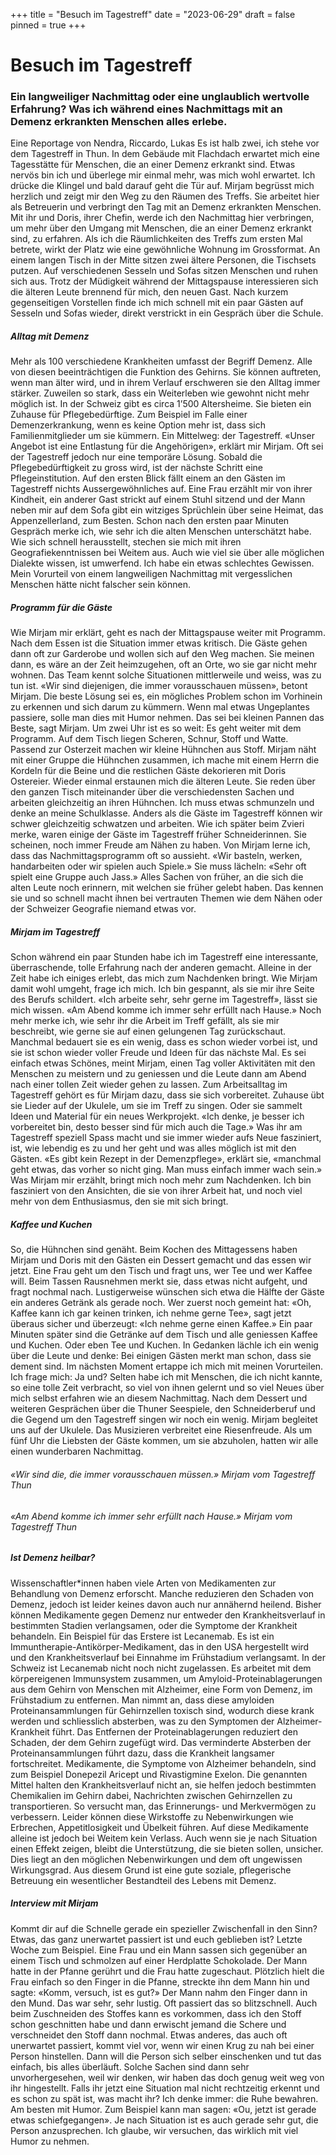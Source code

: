 +++
title = "Besuch im Tagestreff"
date = "2023-06-29"
draft = false
pinned = true
+++
# Besuch im Tagestreff

### Ein langweiliger Nachmittag oder eine unglaublich wertvolle Erfahrung? Was ich während eines Nachmittags mit an Demenz erkrankten Menschen alles erlebe. 

Eine Reportage von Nendra, Riccardo, Lukas Es ist halb zwei, ich stehe vor dem Tagestreff in Thun. In dem Gebäude mit Flachdach erwartet mich eine Tagesstätte für Menschen, die an einer Demenz erkrankt sind. Etwas nervös bin ich und überlege mir einmal mehr, was mich wohl erwartet. Ich drücke die Klingel und bald darauf geht die Tür auf. Mirjam begrüsst mich herzlich und zeigt mir den Weg zu den Räumen des Treffs. Sie arbeitet hier als Betreuerin und verbringt den Tag mit an Demenz erkrankten Menschen. Mit ihr und Doris, ihrer Chefin, werde ich den Nachmittag hier verbringen, um mehr über den Umgang mit Menschen, die an einer Demenz erkrankt sind, zu erfahren. Als ich die Räumlichkeiten des Treffs zum ersten Mal betrete, wirkt der Platz wie eine gewöhnliche Wohnung im Grossformat. An einem langen Tisch in der Mitte sitzen zwei ältere Personen, die Tischsets putzen. Auf verschiedenen Sesseln und Sofas sitzen Menschen und ruhen sich aus. Trotz der Müdigkeit während der Mittagspause interessieren sich die älteren Leute brennend für mich, den neuen Gast. Nach kurzem gegenseitigen Vorstellen finde ich mich schnell mit ein paar Gästen auf Sesseln und Sofas wieder, direkt verstrickt in ein Gespräch über die Schule. 

##### Alltag mit Demenz

 Mehr als 100 verschiedene Krankheiten umfasst der Begriff Demenz. Alle von diesen beeinträchtigen die Funktion des Gehirns. Sie können auftreten, wenn man älter wird, und in ihrem Verlauf erschweren sie den Alltag immer stärker. Zuweilen so stark, dass ein Weiterleben wie gewohnt nicht mehr möglich ist. In der Schweiz gibt es circa 1’500 Altersheime. Sie bieten ein Zuhause für Pflegebedürftige. Zum Beispiel im Falle einer Demenzerkrankung, wenn es keine Option mehr ist, dass sich Familienmitglieder um sie kümmern. Ein Mittelweg: der Tagestreff. «Unser Angebot ist eine Entlastung für die Angehörigen», erklärt mir Mirjam. Oft sei der Tagestreff jedoch nur eine temporäre Lösung. Sobald die Pflegebedürftigkeit zu gross wird, ist der nächste Schritt eine Pflegeinstitution. Auf den ersten Blick fällt einem an den Gästen im Tagestreff nichts Aussergewöhnliches auf. Eine Frau erzählt mir von ihrer Kindheit, ein anderer Gast strickt auf einem Stuhl sitzend und der Mann neben mir auf dem Sofa gibt ein witziges Sprüchlein über seine Heimat, das Appenzellerland, zum Besten. Schon nach den ersten paar Minuten Gespräch merke ich, wie sehr ich die alten Menschen unterschätzt habe. Wie sich schnell herausstellt, stechen sie mich mit ihren Geografiekenntnissen bei Weitem aus. Auch wie viel sie über alle möglichen Dialekte wissen, ist umwerfend. Ich habe ein etwas schlechtes Gewissen. Mein Vorurteil von einem langweiligen Nachmittag mit vergesslichen Menschen hätte nicht falscher sein können. 

##### Programm für die Gäste 

Wie Mirjam mir erklärt, geht es nach der Mittagspause weiter mit Programm. Nach dem Essen ist die Situation immer etwas kritisch. Die Gäste gehen dann oft zur Garderobe und wollen sich auf den Weg machen. Sie meinen dann, es wäre an der Zeit heimzugehen, oft an Orte, wo sie gar nicht mehr wohnen. Das Team kennt solche Situationen mittlerweile und weiss, was zu tun ist. «Wir sind diejenigen, die immer vorausschauen müssen», betont Mirjam. Die beste Lösung sei es, ein mögliches Problem schon im Vorhinein zu erkennen und sich darum zu kümmern. Wenn mal etwas Ungeplantes passiere, solle man dies mit Humor nehmen. Das sei bei kleinen Pannen das Beste, sagt Mirjam. Um zwei Uhr ist es so weit: Es geht weiter mit dem Programm. Auf dem Tisch liegen Scheren, Schnur, Stoff und Watte. Passend zur Osterzeit machen wir kleine Hühnchen aus Stoff. Mirjam näht mit einer Gruppe die Hühnchen zusammen, ich mache mit einem Herrn die Kordeln für die Beine und die restlichen Gäste dekorieren mit Doris Ostereier. Wieder einmal erstaunen mich die älteren Leute. Sie reden über den ganzen Tisch miteinander über die verschiedensten Sachen und arbeiten gleichzeitig an ihren Hühnchen. Ich muss etwas schmunzeln und denke an meine Schulklasse. Anders als die Gäste im Tagestreff können wir schwer gleichzeitig schwatzen und arbeiten. Wie ich später beim Zvieri merke, waren einige der Gäste im Tagestreff früher Schneiderinnen. Sie scheinen, noch immer Freude am Nähen zu haben. Von Mirjam lerne ich, dass das Nachmittagsprogramm oft so aussieht. «Wir basteln, werken, handarbeiten oder wir spielen auch Spiele.» Sie muss lächeln: «Sehr oft spielt eine Gruppe auch Jass.» Alles Sachen von früher, an die sich die alten Leute noch erinnern, mit welchen sie früher gelebt haben. Das kennen sie und so schnell macht ihnen bei vertrauten Themen wie dem Nähen oder der Schweizer Geografie niemand etwas vor.

##### Mirjam im Tagestreff 

Schon während ein paar Stunden habe ich im Tagestreff eine interessante, überraschende, tolle Erfahrung nach der anderen gemacht. Alleine in der Zeit habe ich einiges erlebt, das mich zum Nachdenken bringt. Wie Mirjam damit wohl umgeht, frage ich mich. Ich bin gespannt, als sie mir ihre Seite des Berufs schildert. «Ich arbeite sehr, sehr gerne im Tagestreff», lässt sie mich wissen. «Am Abend komme ich immer sehr erfüllt nach Hause.» Noch mehr merke ich, wie sehr ihr die Arbeit im Treff gefällt, als sie mir beschreibt, wie gerne sie auf einen gelungenen Tag zurückschaut. Manchmal bedauert sie es ein wenig, dass es schon wieder vorbei ist, und sie ist schon wieder voller Freude und Ideen für das nächste Mal. Es sei einfach etwas Schönes, meint Mirjam, einen Tag voller Aktivitäten mit den Menschen zu meistern und zu geniessen und die Leute dann am Abend nach einer tollen Zeit wieder gehen zu lassen. Zum Arbeitsalltag im Tagestreff gehört es für Mirjam dazu, dass sie sich vorbereitet. Zuhause übt sie Lieder auf der Ukulele, um sie im Treff zu singen. Oder sie sammelt Ideen und Material für ein neues Werkprojekt. «Ich denke, je besser ich vorbereitet bin, desto besser sind für mich auch die Tage.» Was ihr am Tagestreff speziell Spass macht und sie immer wieder aufs Neue fasziniert, ist, wie lebendig es zu und her geht und was alles möglich ist mit den Gästen. «Es gibt kein Rezept in der Demenzpflege», erklärt sie, «manchmal geht etwas, das vorher so nicht ging. Man muss einfach immer wach sein.» Was Mirjam mir erzählt, bringt mich noch mehr zum Nachdenken. Ich bin fasziniert von den Ansichten, die sie von ihrer Arbeit hat, und noch viel mehr von dem Enthusiasmus, den sie mit sich bringt. 

##### Kaffee und Kuchen

So, die Hühnchen sind genäht. Beim Kochen des Mittagessens haben Mirjam und Doris mit den Gästen ein Dessert gemacht und das essen wir jetzt. Eine Frau geht um den Tisch und fragt uns, wer Tee und wer Kaffee will. Beim Tassen Rausnehmen merkt sie, dass etwas nicht aufgeht, und fragt nochmal nach. Lustigerweise wünschen sich etwa die Hälfte der Gäste ein anderes Getränk als gerade noch. Wer zuerst noch gemeint hat: «Oh, Kaffee kann ich gar keinen trinken, ich nehme gerne Tee», sagt jetzt überaus sicher und überzeugt: «Ich nehme gerne einen Kaffee.» Ein paar Minuten später sind die Getränke auf dem Tisch und alle geniessen Kaffee und Kuchen. Oder eben Tee und Kuchen. In Gedanken lächle ich ein wenig über die Leute und denke: Bei einigen Gästen merkt man schon, dass sie dement sind. Im nächsten Moment ertappe ich mich mit meinen Vorurteilen. Ich frage mich: Ja und? Selten habe ich mit Menschen, die ich nicht kannte, so eine tolle Zeit verbracht, so viel von ihnen gelernt und so viel Neues über mich selbst erfahren wie an diesem Nachmittag. Nach dem Dessert und weiteren Gesprächen über die Thuner Seespiele, den Schneiderberuf und die Gegend um den Tagestreff singen wir noch ein wenig. Mirjam begleitet uns auf der Ukulele. Das Musizieren verbreitet eine Riesenfreude. Als um fünf Uhr die Liebsten der Gäste kommen, um sie abzuholen, hatten wir alle einen wunderbaren Nachmittag. 



###### «Wir sind die, die immer vorausschauen müssen.» Mirjam vom Tagestreff Thun

###### «Am Abend komme ich immer sehr erfüllt nach Hause.» Mirjam vom Tagestreff Thun 



##### Ist Demenz heilbar? 

Wissenschaftler*innen haben viele Arten von Medikamenten zur Behandlung von Demenz erforscht. Manche reduzieren den Schaden von Demenz, jedoch ist leider keines davon auch nur annähernd heilend. Bisher können Medikamente gegen Demenz nur entweder den Krankheitsverlauf in bestimmten Stadien verlangsamen, oder die Symptome der Krankheit behandeln. Ein Beispiel für das Erstere ist Lecanemab. Es ist ein Immuntherapie-Antikörper-Medikament, das in den USA hergestellt wird und den Krankheitsverlauf bei Einnahme im Frühstadium verlangsamt. In der Schweiz ist Lecanemab nicht noch nicht zugelassen. Es arbeitet mit dem körpereigenen Immunsystem zusammen, um Amyloid-Proteinablagerungen aus dem Gehirn von Menschen mit Alzheimer, eine Form von Demenz, im Frühstadium zu entfernen. Man nimmt an, dass diese amyloiden Proteinansammlungen für Gehirnzellen toxisch sind, wodurch diese krank werden und schliesslich absterben, was zu den Symptomen der Alzheimer-Krankheit führt. Das Entfernen der Proteinablagerungen reduziert den Schaden, der dem Gehirn zugefügt wird. Das verminderte Absterben der Proteinansammlungen führt dazu, dass die Krankheit langsamer fortschreitet. Medikamente, die Symptome von Alzheimer behandeln, sind zum Beispiel Donepezil Aricept und Rivastigmine Exelon. Die genannten Mittel halten den Krankheitsverlauf nicht an, sie helfen jedoch bestimmten Chemikalien im Gehirn dabei, Nachrichten zwischen Gehirnzellen zu transportieren. So versucht man, das Erinnerungs- und Merkvermögen zu verbessern. Leider können diese Wirkstoffe zu Nebenwirkungen wie Erbrechen, Appetitlosigkeit und Übelkeit führen. Auf diese Medikamente alleine ist jedoch bei Weitem kein Verlass. Auch wenn sie je nach Situation einen Effekt zeigen, bleibt die Unterstützung, die sie bieten sollen, unsicher. Dies liegt an den möglichen Nebenwirkungen und dem oft ungewissen Wirkungsgrad. Aus diesem Grund ist eine gute soziale, pflegerische Betreuung ein wesentlicher Bestandteil des Lebens mit Demenz.

#####  Interview mit Mirjam 

Kommt dir auf die Schnelle gerade ein spezieller Zwischenfall in den Sinn? Etwas, das ganz unerwartet passiert ist und euch geblieben ist? Letzte Woche zum Beispiel. Eine Frau und ein Mann sassen sich gegenüber an einem Tisch und schmolzen auf einer Herdplatte Schokolade. Der Mann hatte in der Pfanne gerührt und die Frau hatte zugeschaut. Plötzlich hielt die Frau einfach so den Finger in die Pfanne, streckte ihn dem Mann hin und sagte: «Komm, versuch, ist es gut?» Der Mann nahm den Finger dann in den Mund. Das war sehr, sehr lustig. Oft passiert das so blitzschnell. Auch beim Zuschneiden des Stoffes kann es vorkommen, dass ich den Stoff schon geschnitten habe und dann erwischt jemand die Schere und verschneidet den Stoff dann nochmal. Etwas anderes, das auch oft unerwartet passiert, kommt viel vor, wenn wir einen Krug zu nah bei einer Person hinstellen. Dann will die Person sich selber einschenken und tut das einfach, bis alles überläuft. Solche Sachen sind dann sehr unvorhergesehen, weil wir denken, wir haben das doch genug weit weg von ihr hingestellt. Falls ihr jetzt eine Situation mal nicht rechtzeitig erkennt und es schon zu spät ist, was macht ihr? Ich denke immer: die Ruhe bewahren. Am besten mit Humor. Zum Beispiel kann man sagen: «Ou, jetzt ist gerade etwas schiefgegangen». Je nach Situation ist es auch gerade sehr gut, die Person anzusprechen. Ich glaube, wir versuchen, das wirklich mit viel Humor zu nehmen.